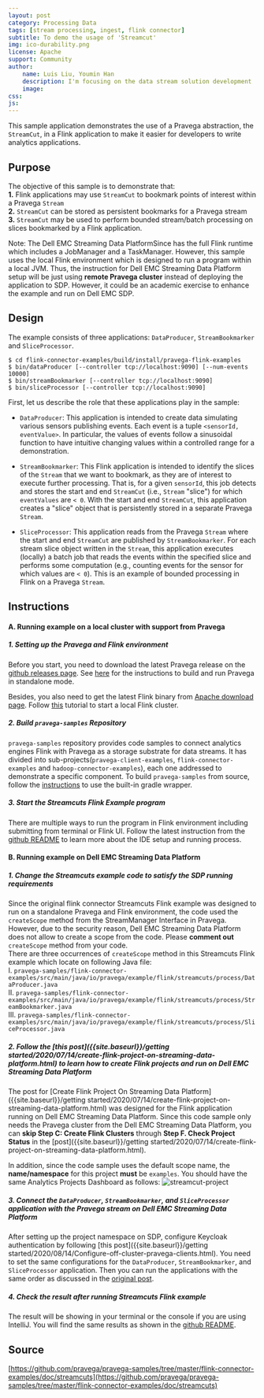 ```yaml
---
layout: post
category: Processing Data
tags: [stream processing, ingest, flink connector]
subtitle: To demo the usage of 'Streamcut'
img: ico-durability.png
license: Apache
support: Community
author: 
    name: Luis Liu, Youmin Han
    description: I'm focusing on the data stream solution development
    image: 
css: 
js: 
---
```

This sample application demonstrates the use of a Pravega abstraction, the `StreamCut`, in a Flink application to make 
it easier for developers to write analytics applications.
<!--more-->

## Purpose
The objective of this sample is to demonstrate that:  
**1.**   Flink applications may use `StreamCut` to bookmark points of interest within a Pravega `Stream`  
**2.**  `StreamCut` can be stored as persistent bookmarks for a Pravega stream  
**3.**  `StreamCut` may be used to perform bounded stream/batch processing on slices bookmarked by a Flink application.   

Note: The Dell EMC Streaming Data PlatformSince has the full Flink runtime which includes a JobManager and a TaskManager. However, this sample uses the local Flink environment which is designed to run a program within a local JVM. Thus, the instruction for Dell EMC Streaming Data Platform setup will be just using **remote Pravega cluster** instead of deploying the application to SDP. However, it could be an academic exercise to enhance the example and run on Dell EMC SDP. 

## Design
The example consists of three applications: `DataProducer`, `StreamBookmarker` and `SliceProcessor`.  

```
$ cd flink-connector-examples/build/install/pravega-flink-examples
$ bin/dataProducer [--controller tcp://localhost:9090] [--num-events 10000]
$ bin/streamBookmarker [--controller tcp://localhost:9090] 
$ bin/sliceProcessor [--controller tcp://localhost:9090]
```

First, let us describe the role that these applications play in the sample:
- `DataProducer`: This application is intended to create data simulating various sensors publishing events. Each event
is a tuple `<sensorId, eventValue>`. In particular, the values of events follow a sinusoidal function to have intuitive
changing values within a controlled range for a demonstration.

- `StreamBookmarker`: This Flink application is intended to identify the slices of the `Stream` that we want to bookmark,
as they are of interest to execute further processing. That is, for a given `sensorId`, this job detects and stores the
start and end `StreamCut` (i.e., `Stream` "slice") for which `eventValues` are `< 0`. With the start and end `StreamCut`, 
this application creates a "slice" object that is persistently stored in a separate Pravega `Stream`.

- `SliceProcessor`: This application reads from the Pravega `Stream` where the start and end `StreamCut` are published by
`StreamBookmarker`. For each stream slice object written in the `Stream`, this application executes (locally) a batch job 
that reads the events within the specified slice and performs some computation (e.g., counting events for the sensor
for which values are `< 0`). This is an example of bounded processing in Flink on a Pravega `Stream`.

## Instructions
#### A. Running example on a local cluster with support from Pravega

##### 1. Setting up the Pravega and Flink environment
Before you start, you need to download the latest Pravega release on the [github releases page](https://github.com/pravega/pravega/releases). See [here](http://pravega.io/docs/latest/getting-started/) for the instructions to build and run Pravega in standalone mode.  

Besides, you also need to get the latest Flink binary from [Apache download page](https://flink.apache.org/downloads.html). Follow [this](https://ci.apache.org/projects/flink/flink-docs-stable/getting-started/tutorials/local_setup.html) tutorial to start a local Flink cluster. 

##### 2. Build `pravega-samples` Repository

`pravega-samples` repository provides code samples to connect analytics engines Flink with Pravega as a storage substrate for data streams. It has divided into sub-projects(`pravega-client-examples`, `flink-connector-examples` and `hadoop-connector-examples`), each one addressed to demonstrate a specific component. To build `pravega-samples` from source, follow the [instructions](https://github.com/pravega/pravega-samples#pravega-samples-build-instructions) to use the built-in gradle wrapper.  

##### 3. Start the Streamcuts Flink Example program

There are multiple ways to run the program in Flink environment including submitting from terminal or Flink UI. Follow the latest instruction from the [github README](https://github.com/pravega/pravega-samples/tree/master/flink-connector-examples/doc/streamcuts) to learn more about the IDE setup and running process.

#### B. Running example on Dell EMC Streaming Data Platform

##### 1. Change the Streamcuts example code to satisfy the SDP running requirements
Since the original flink connector Streamcuts Flink example was designed to run on a standalone Pravega and Flink environment, the code used the `createScope` method from the StreamManager Interface in Pravega. However, due to the security reason, Dell EMC Streaming Data Platform does not allow to create a scope from the code. Please **comment out** `createScope` method from your code.   
There are three occurrences of `createScope` method in this Streamcuts Flink example which locate on following Java file:   
I. ```pravega-samples/flink-connector-examples/src/main/java/io/pravega/example/flink/streamcuts/process/DataProducer.java```  
II. ```pravega-samples/flink-connector-examples/src/main/java/io/pravega/example/flink/streamcuts/process/StreamBookmarker.java```  
III. ```pravega-samples/flink-connector-examples/src/main/java/io/pravega/example/flink/streamcuts/process/SliceProcessor.java```  

##### 2. Follow the [this post]({{site.baseurl}}/getting started/2020/07/14/create-flink-project-on-streaming-data-platform.html) to learn how to create Flink projects and run on Dell EMC Streaming Data Platform

The post for [Create Flink Project On Streaming Data Platform]({{site.baseurl}}/getting started/2020/07/14/create-flink-project-on-streaming-data-platform.html) was designed for the Flink application running on Dell EMC Streaming Data Platform. Since this code sample only needs the Pravega cluster from the Dell EMC Streaming Data Platform, you can **skip Step C: Create Flink Clusters** through **Step F. Check Project Status** in the [post]({{site.baseurl}}/getting started/2020/07/14/create-flink-project-on-streaming-data-platform.html).

In addition, since the code sample uses the default scope name, the **name/namespace** for this project **must** be ```examples```. You should have the same Analytics Projects Dashboard as follows: 
![streamcut-project]({{site.baseurl}}/assets/heliumjk/images/post/streamcut/streamcut-project.png) 


##### 3. Connect the `DataProducer`, `StreamBookmarker`, and `SliceProcessor` application with the Pravega stream on Dell EMC Streaming Data Platform
After setting up the project namespace on SDP, configure Keycloak authentication by following [this post]({{site.baseurl}}/getting started/2020/08/14/Configure-off-cluster-pravega-clients.html). You need to set the same configurations for the `DataProducer`, `StreamBookmarker`, and `SliceProcessor` application. Then you can run the applications with the same order as discussed in the [original post](https://github.com/pravega/pravega-samples/tree/master/flink-connector-examples/doc/streamcuts).


##### 4. Check the result after running Streamcuts Flink example
The result will be showing in your terminal or the console if you are using IntelliJ. You will find the same results as shown in the [github README](https://github.com/pravega/pravega-samples/tree/master/flink-connector-examples/doc/streamcuts).

## Source
[https://github.com/pravega/pravega-samples/tree/master/flink-connector-examples/doc/streamcuts](https://github.com/pravega/pravega-samples/tree/master/flink-connector-examples/doc/streamcuts)